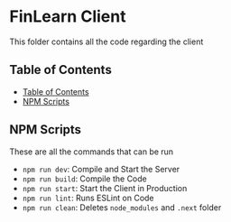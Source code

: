 # FinLearn Client

This folder contains all the code regarding the client

## Table of Contents

- [Table of Contents](#table-of-contents)
- [NPM Scripts](#npm-scripts)

## NPM Scripts

These are all the commands that can be run

- `npm run dev`: Compile and Start the Server
- `npm run build`: Compile the Code
- `npm run start`: Start the Client in Production
- `npm run lint`: Runs ESLint on Code
- `npm run clean`: Deletes `node_modules` and `.next` folder
